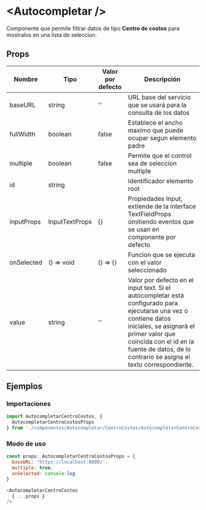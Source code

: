 # &lt;Autocompletar /&gt;

Componente que permite filtrar datos de tipo **Centro de costos** para mostralos en una lista de seleccion.

## Props

| Nombre         | Tipo                        | Valor por defecto | Descripción   |
|----------------|-----------------------------|-------------------|---------------|
| baseURL        | string                      | ''                | URL base del servicio que se usará para la consulta de los datos |
| fullWidth      | boolean                     | false             | Establece el ancho maximo que puede ocupar segun elemento padre |
| multiple       | boolean                     | false             | Permite que el control sea de seleccion multiple |
| id             | string                      |                   | Identificador elemento root  |
| inputProps     | InputTextProps              | {}                | Propiedades Input, extiende de la interface TextFieldProps omitiendo eventos que se usan en componente por defecto |
| onSelected     | () => void                  | () => {}          | Funcion que se ejecuta con el valor seleccionado |
| value          | string                      | ''                | Valor por defecto en el input text. Si el autocompletar está configurado para ejecutarse una vez o contiene datos iniciales, se asignará el primer valor que coincida con el id en la fuente de datos, de lo contrario se asigna el texto correspondiente. |

## Ejemplos

### Importaciones

```js
import AutocompletarCentroCostos, { 
  AutocompletarCentroCostosProps 
} from './componentes/Autocompletar/CentroCostos/AutocompletarCentroCostos';
```

### Modo de uso


```js
const props: AutocompletarCentroCostosProps = {
  baseURL: 'https://localhost:8000/',
  multiple: true,
  onSelected: console.log
}
```

```js
<AutocompletarCentroCostos
  { ...props }
/>
```
